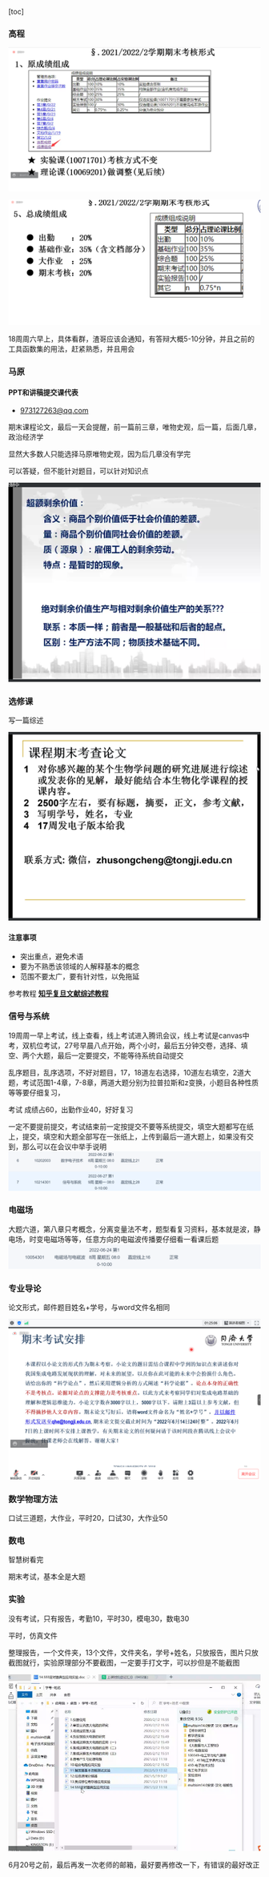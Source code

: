 [toc]

### 高程

![Snipaste_2022-06-02_20-45-26](https://raw.githubusercontent.com/Mozes-Y/Image/main/my_image/Snipaste_2022-06-02_20-45-26.png)

![Snipaste_2022-06-02_20-49-31](https://raw.githubusercontent.com/Mozes-Y/Image/main/my_image/Snipaste_2022-06-02_20-49-31.png)

18周周六早上，具体看群，渣哥应该会通知，有答辩大概5-10分钟，并且之前的工具函数集的用法，赶紧熟悉，并且用会

### 马原

#### PPT和讲稿提交课代表

* 973127263@qq.com

期末课程论文，最后一天会提醒，前一篇前三章，唯物史观，后一篇，后面几章，政治经济学

显然大多数人只能选择马原唯物史观，因为后几章没有学完

可以答疑，但不能针对题目，可以针对知识点

![Snipaste_2022-06-06_10-22-45](https://raw.githubusercontent.com/Mozes-Y/Image/main/my_image/Snipaste_2022-06-06_10-22-45.png)

### 选修课

写一篇综述

![选修课论文要求](https://raw.githubusercontent.com/Mozes-Y/Image/main/my_image/%E9%80%89%E4%BF%AE%E8%AF%BE%E8%AE%BA%E6%96%87%E8%A6%81%E6%B1%82.png)

#### 注意事项

* 突出重点，避免术语
* 要为不熟悉该领域的人解释基本的概念
* 范围不要太广，要有针对性，以免拖延

参考教程 **[知乎复旦文献综述教程](https://www.zhihu.com/question/19704879 "文献综述教程")**

### 信号与系统

19周周一早上考试，线上查看，线上考试进入腾讯会议，线上考试是canvas中考，双机位考试，27号早晨八点开始，两个小时，最后五分钟交卷，选择、填空、两个大题，最后一定要提交，不能等待系统自动提交

乱序题目，乱序选项，不好对题目，17，18道左右选择，10道左右填空，2道大题，考试范围1-4章，7-8章，两道大题分别为拉普拉斯和z变换，小题目各种性质等等要仔细复习，

考试 成绩占60，出勤作业40，好好复习

一定不要提前提交，考试结束前一定按提交不要等系统提交，填空大题都写在纸上，提交，填空和大题全部写在一张纸上，上传到最后一道大题上，如果没有交到，那么可以在会议中举手说明
![](%E6%95%B0%E7%94%B5%EF%BC%8C%E4%BF%A1%E5%8F%B7.png)

### 电磁场

大题六道，第八章只考概念，分离变量法不考，题型看复习资料，基本就是波，静电场，时变电磁场等等，任意方向的电磁波传播要仔细看一看课后题
![](%E7%94%B5%E7%A3%81%E5%9C%BA.png)

### 专业导论

论文形式，邮件题目姓名+学号，与word文件名相同

![Snipaste_2022-05-31_11-13-44](https://raw.githubusercontent.com/Mozes-Y/Image/main/my_image/Snipaste_2022-05-31_11-13-44.png)

### 数学物理方法

口试三道题，大作业，平时20，口试30，大作业50

### 数电

智慧树看完

期末考试，基本全是大题

### 实验

没有考试，只有报告，考勤10，平时30，模电30，数电30

平时，仿真文件

整理报告，一个文件夹，13个文件，文件夹名，学号+姓名，只放报告，图片只放截图就行，实验原理部分不要截图，一定要手打文字，可以抄但是不能截图

![image-20220608160102036](https://raw.githubusercontent.com/Mozes-Y/Image/main/my_image/image-20220608160102036.png)

6月20号之前，最后再发一次老师的邮箱，最好要再修改一下，有错误的最好改正

